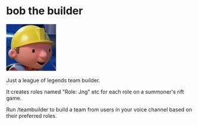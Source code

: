 # bob the builder

![boblol.png](boblol.png)

Just a league of legends team builder.

It creates roles named "Role: Jng" etc for each role on a summoner's rift game.

Run /teambuilder to build a team from users in your voice channel based on their preferred roles.
